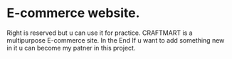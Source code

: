 # E-commerce website.
Right is reserved but u can use it for practice.
CRAFTMART is a multipurpose E-commerce site.
In the End 
If u want to add something new in it u can become my patner in this project.
